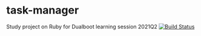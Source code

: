# task-manager

Study project on Ruby for Dualboot learning session 2021Q2
[![Build Status](https://img.shields.io/endpoint.svg?url=https%3A%2F%2Factions-badge.atrox.dev%2FEyvgeniy%2Ftask-manager%2Fbadge%3Fref%3Ddevelop&style=flat)](https://actions-badge.atrox.dev/Eyvgeniy/task-manager/goto?ref=develop)
